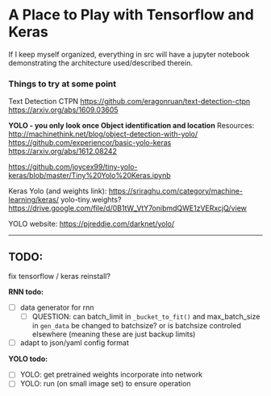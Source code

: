 # A Place to Play with Tensorflow and Keras

If I keep myself organized, everything in src will have a jupyter notebook
demonstrating the architecture used/described therein.


### Things to try at some point

Text Detection CTPN
https://github.com/eragonruan/text-detection-ctpn
https://arxiv.org/abs/1609.03605

__YOLO - you only look once
Object identification and location__
Resources:
http://machinethink.net/blog/object-detection-with-yolo/
https://github.com/experiencor/basic-yolo-keras
https://arxiv.org/abs/1612.08242

https://github.com/joycex99/tiny-yolo-keras/blob/master/Tiny%20Yolo%20Keras.ipynb

Keras Yolo (and weights link):
https://sriraghu.com/category/machine-learning/keras/
yolo-tiny.weights?
https://drive.google.com/file/d/0B1tW_VtY7onibmdQWE1zVERxcjQ/view

YOLO website: https://pjreddie.com/darknet/yolo/

___
## TODO:

fix tensorflow / keras
  reinstall?

__RNN todo:__
- [ ] data generator for rnn
  - [ ] QUESTION: can batch_limit in `_bucket_to_fit()` and max_batch_size in `gen_data` be changed to batchsize? or is batchsize controled elsewhere (meaning these are just backup limits)
- [ ] adapt to json/yaml config format

__YOLO todo:__
- [ ] YOLO: get pretrained weights incorporate into network
- [ ] YOLO: run (on small image set) to ensure operation

